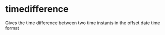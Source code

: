 # timedifference
Gives the time difference between two time instants in the offset date time format
